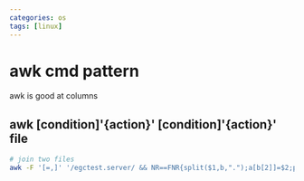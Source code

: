 ```yaml
---
categories: os
tags: [linux]  
---
```

# awk cmd pattern
awk is good at columns
## awk [condition]'{action}' [condition]'{action}' file

```sh
# join two files
awk -F '[=,]' '/egctest.server/ && NR==FNR{split($1,b,".");a[b[2]]=$2;print b[2]}/server/ && NR!=FNR{print $0" "a[$3]":"$2;}' serverinfo.txt egc-appinfo.txt 
```